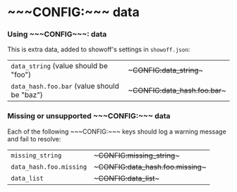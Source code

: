 # \~\~\~CONFIG:\~\~\~ data

### Using \~\~\~CONFIG\~\~\~: data

This is extra data, added to showoff's settings in `showoff.json`:

|                                               |                                |
| --------------------------------------------- | ------------------------------ |
| `data_string` (value should be "foo")         | ~~~CONFIG:data_string~~~       |
| `data_hash.foo.bar` (value should be "baz")   | ~~~CONFIG:data_hash.foo.bar~~~ |




### Missing or unsupported \~\~\~CONFIG:\~\~\~ data

Each of the following \~\~\~CONFIG:\~\~\~ keys should log a warning message and
fail to resolve:

|                         |                                    |
| ----------------------- | ---------------------------------- |
| `missing_string`        | ~~~CONFIG:missing_string~~~        |
| `data_hash.foo.missing` | ~~~CONFIG:data_hash.foo.missing~~~ |
| `data_list`             | ~~~CONFIG:data_list~~~             |
